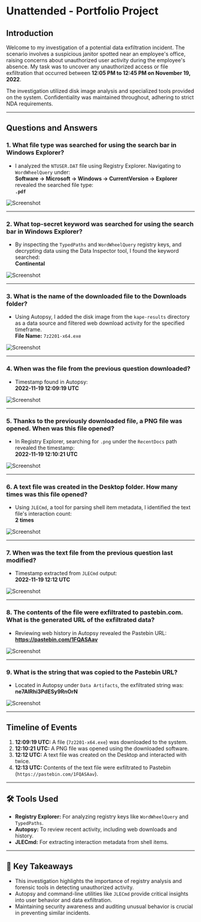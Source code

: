 # Unattended - Portfolio Project  

## Introduction  
Welcome to my investigation of a potential data exfiltration incident. The scenario involves a suspicious janitor spotted near an employee's office, raising concerns about unauthorized user activity during the employee's absence. My task was to uncover any unauthorized access or file exfiltration that occurred between **12:05 PM to 12:45 PM on November 19, 2022**.  

The investigation utilized disk image analysis and specialized tools provided on the system. Confidentiality was maintained throughout, adhering to strict NDA requirements.  

---

## Questions and Answers  

### 1. **What file type was searched for using the search bar in Windows Explorer?**  
- I analyzed the `NTUSER.DAT` file using Registry Explorer. Navigating to `WordWheelQuery` under:  
  **Software -> Microsoft -> Windows -> CurrentVersion -> Explorer**  
  revealed the searched file type:  
  **`.pdf`**  

![Screenshot](https://i.imgur.com/f767GBb.png)

---

### 2. **What top-secret keyword was searched for using the search bar in Windows Explorer?**  
- By inspecting the `TypedPaths` and `WordWheelQuery` registry keys, and decrypting data using the Data Inspector tool, I found the keyword searched:  
  **Continental**  

![Screenshot](https://i.imgur.com/Qu19xqZ.png)

---

### 3. **What is the name of the downloaded file to the Downloads folder?**  
- Using Autopsy, I added the disk image from the `kape-results` directory as a data source and filtered web download activity for the specified timeframe.  
  **File Name:** `7z2201-x64.exe`  

![Screenshot](https://i.imgur.com/D1zpkIh.png)

---

### 4. **When was the file from the previous question downloaded?**  
- Timestamp found in Autopsy:  
  **2022-11-19 12:09:19 UTC**  

![Screenshot](https://i.imgur.com/ffeeWku.png)

---

### 5. **Thanks to the previously downloaded file, a PNG file was opened. When was this file opened?**  
- In Registry Explorer, searching for `.png` under the `RecentDocs` path revealed the timestamp:  
  **2022-11-19 12:10:21 UTC**  

![Screenshot](https://i.imgur.com/ffeeWku.png)

---

### 6. **A text file was created in the Desktop folder. How many times was this file opened?**  
- Using `JLECmd`, a tool for parsing shell item metadata, I identified the text file's interaction count:  
  **2 times**  

![Screenshot](https://i.imgur.com/8B0UNqK.png)

---

### 7. **When was the text file from the previous question last modified?**  
- Timestamp extracted from `JLECmd` output:  
  **2022-11-19 12:12 UTC**  

![Screenshot](https://i.imgur.com/8B0UNqK.png)

---

### 8. **The contents of the file were exfiltrated to pastebin.com. What is the generated URL of the exfiltrated data?**  
- Reviewing web history in Autopsy revealed the Pastebin URL:  
  **https://pastebin.com/1FQASAav**  

![Screenshot](https://i.imgur.com/a8bGO4B.png)

---

### 9. **What is the string that was copied to the Pastebin URL?**  
- Located in Autopsy under `Data Artifacts`, the exfiltrated string was:  
  **ne7AIRhi3PdESy9RnOrN**  

![Screenshot](https://i.imgur.com/KvkMIWM.png)

---

## Timeline of Events  

1. **12:09:19 UTC:** A file (`7z2201-x64.exe`) was downloaded to the system.  
2. **12:10:21 UTC:** A PNG file was opened using the downloaded software.  
3. **12:12 UTC:** A text file was created on the Desktop and interacted with twice.  
4. **12:13 UTC:** Contents of the text file were exfiltrated to Pastebin (`https://pastebin.com/1FQASAav`).  

---

## 🛠️ Tools Used  

- **Registry Explorer:** For analyzing registry keys like `WordWheelQuery` and `TypedPaths`.  
- **Autopsy:** To review recent activity, including web downloads and history.  
- **JLECmd:** For extracting interaction metadata from shell items.  

---

## 🧠 Key Takeaways  

- This investigation highlights the importance of registry analysis and forensic tools in detecting unauthorized activity.  
- Autopsy and command-line utilities like `JLECmd` provide critical insights into user behavior and data exfiltration.  
- Maintaining security awareness and auditing unusual behavior is crucial in preventing similar incidents.  

